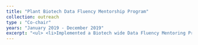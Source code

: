 ```yaml
---
title: "Plant Biotech Data Fluency Mentorship Program"
collection: outreach
type : "Co-chair"
years: "January 2019 - December 2019"
excerpt: "<ul> <li>Implemented a Biotech wide Data Fluency Mentoring Program where mentees executed their business goal by attaining a new data fluency skill taught by the mentor.</li> <li>Demonstrated ability to delegate tasks among a team of 8 individuals. </li></ul>"
---
```

